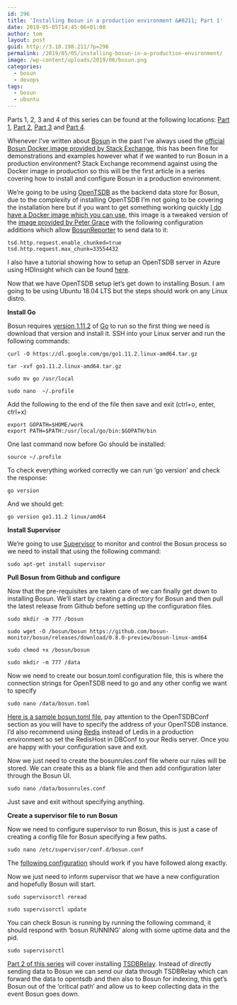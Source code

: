 ```yaml
---
id: 296
title: 'Installing Bosun in a production environment &#8211; Part 1'
date: 2019-05-05T14:45:06+01:00
author: tom
layout: post
guid: http://3.10.198.211/?p=296
permalink: /2019/05/05/installing-bosun-in-a-production-environment/
image: /wp-content/uploads/2019/06/bosun.png
categories:
  - bosun
  - devops
tags:
  - bosun
  - ubuntu
---
```

Parts 1, 2, 3 and 4 of this series can be found at the following locations: [Part 1](http://tomaustin.xyz/2019/05/05/installing-bosun-in-a-production-environment/), [Part 2](http://tomaustin.xyz/2019/05/11/installing-bosun-in-a-production-environment-part-2/), [Part 3](http://tomaustin.xyz/2019/06/01/installing-bosun-in-a-production-environment-part-3/) and [Part 4](http://tomaustin.xyz/2019/06/08/installing-bosun-in-a-production-environment-part-4/).

Whenever I&#8217;ve written about [Bosun](https://bosun.org/) in the past I&#8217;ve always used the [official Bosun Docker image provided by Stack Exchange](https://hub.docker.com/r/stackexchange/bosun), this has been fine for demonstrations and examples however what if we wanted to run Bosun in a production environment? Stack Exchange recommend against using the Docker image in production so this will be the first article in a series covering how to install and configure Bosun in a production environment. 

We&#8217;re going to be using [OpenTSDB](http://opentsdb.net/) as the backend data store for Bosun, due to the complexity of installing OpenTSDB I&#8217;m not going to be covering the installation here but if you want to get something working quickly [I do have a Docker image which you can use,](https://hub.docker.com/r/tomaustin/opentsdb) this image is a tweaked version of the [image provided by Peter Grace](https://hub.docker.com/r/petergrace/opentsdb-docker) with the following configuration additions which allow [BosunReporter](https://github.com/StackExchange/BosunReporter) to send data to it:

<pre class="wp-block-code"><code>tsd.http.request.enable_chunked=true
tsd.http.request.max_chunk=33554432</code></pre>

I also have a tutorial showing how to setup an OpenTSDB server in Azure using HDInsight which can be found [here](http://tomaustin.xyz/2019/05/12/setting-up-opentsdb-in-azure-using-hdinsight-and-hbase/).

Now that we have OpenTSDB setup let&#8217;s get down to installing Bosun. I am going to be using Ubuntu 18.04 LTS but the steps should work on any Linux distro.

**Install Go**

Bosun requires [version 1.11.2](https://github.com/golang/go/issues?q=milestone%3AGo1.11.2) of [Go](https://golang.org/) to run so the first thing we need is download that version and install it. SSH into your Linux server and run the following commands: 

<pre class="wp-block-code"><code>curl -O https://dl.google.com/go/go1.11.2.linux-amd64.tar.gz</code></pre>

<pre class="wp-block-code"><code>tar -xvf go1.11.2.linux-amd64.tar.gz   </code></pre>

<pre class="wp-block-code"><code>sudo mv go /usr/local</code></pre>

<pre class="wp-block-code"><code>sudo nano  ~/.profile</code></pre>

Add the following to the end of the file then save and exit (ctrl+o, enter, ctrl+x)

<pre class="wp-block-code"><code>export GOPATH=$HOME/work
export PATH=$PATH:/usr/local/go/bin:$GOPATH/bin﻿</code></pre>

One last command now before Go should be installed:

<pre class="wp-block-code"><code>source ~/.profile</code></pre>

To check everything worked correctly we can run &#8216;go version&#8217; and check the response:

<pre class="wp-block-code"><code>go version</code></pre>

And we should get:

<pre class="wp-block-code"><code>go version go1.11.2 linux/amd64</code></pre>

**Install Supervisor**

We&#8217;re going to use [Supervisor](http://supervisord.org/) to monitor and control the Bosun process so we need to install that using the following command:

<pre class="wp-block-code"><code>sudo apt-get install supervisor</code></pre>

**Pull Bosun from Github and configure**

Now that the pre-requisites are taken care of we can finally get down to installing Bosun. We&#8217;ll start by creating a directory for Bosun and then pull the latest release from Github before setting up the configuration files.

<pre class="wp-block-code"><code>sudo mkdir -m 777 /bosun</code></pre>

<pre class="wp-block-code"><code>sudo wget -O /bosun/bosun https://github.com/bosun-monitor/bosun/releases/download/0.8.0-preview/bosun-linux-amd64</code></pre>

<pre class="wp-block-code"><code>sudo chmod +x /bosun/bosun</code></pre>

<pre class="wp-block-code"><code>sudo mkdir -m 777 /data</code></pre>

Now we need to create our bosun.toml configuration file, this is where the connection strings for OpenTSDB need to go and any other config we want to specify

<pre class="wp-block-code"><code>sudo nano /data/bosun.toml</code></pre>

[Here is a sample bosun.toml file](https://gist.github.com/tomaustin700/3b26613f09aca5a1037ba64ddabe6cfe), pay attention to the OpenTSDBConf section as you will have to specify the address of your OpenTSDB instance. I&#8217;d also recommend using [Redis](https://redis.io/) instead of Ledis in a production environment so set the RedisHost in DBConf to your Redis server. Once you are happy with your configuration save and exit.

Now we just need to create the bosunrules.conf file where our rules will be stored. We can create this as a blank file and then add configuration later through the Bosun UI.

<pre class="wp-block-code"><code>sudo nano /data/bosunrules.conf</code></pre>

Just save and exit without specifying anything.

**Create a supervisor file to run Bosun**

Now we need to configure supervisor to run Bosun, this is just a case of creating a config file for Bosun specifying a few paths.

<pre class="wp-block-code"><code>sudo nano /etc/supervisor/conf.d/bosun.conf</code></pre>

The [following configuration](https://gist.github.com/tomaustin700/17a2371b4a2f6ca26375a1f7a4df5e9d) should work if you have followed along exactly.

Now we just need to inform supervisor that we have a new configuration and hopefully Bosun will start.

<pre class="wp-block-code"><code>sudo supervisorctl reread</code></pre>

<pre class="wp-block-code"><code>sudo supervisorctl update</code></pre>

You can check Bosun is running by running the following command, it should respond with &#8216;bosun RUNNING&#8217; along with some uptime data and the pid. 

<pre class="wp-block-code"><code>sudo supervisorctl</code></pre>

[Part 2 of this series](http://tomaustin.xyz/2019/05/11/installing-bosun-in-a-production-environment-part-2/) will cover installing [TSDBRelay](https://godoc.org/bosun.org/cmd/tsdbrelay). Instead of directly sending data to Bosun we can send our data through TSDBRelay which can forward the data to opentsdb and then also to Bosun for indexing, this get&#8217;s Bosun out of the &#8216;critical path&#8217; and allow us to keep collecting data in the event Bosun goes down.